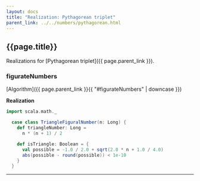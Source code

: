```yaml
---
layout: docs
title: "Realization: Pythagorean triplet"
parent_link: ../../numbers/pythagorean.html
---
```


## {{page.title}}

Realizations for [Pythagorean triplet]({{ page.parent_link }}).

### figurateNumbers

[Algorithm]({{ page.parent_link }}{{ "#figurateNumbers" | downcase }})

**Realization**
```scala
import scala.math._

  case class TriangleFiguralNumber(n: Long) {
    def triangleNumber: Long =
      n * (n + 1) / 2

    def isTriangle: Boolean = {
      val possible = -1.0 / 2.0 + sqrt(2.0 * n + 1.0 / 4.0)
      abs(possible - round(possible)) < 1e-10
    }
  }

```

---
